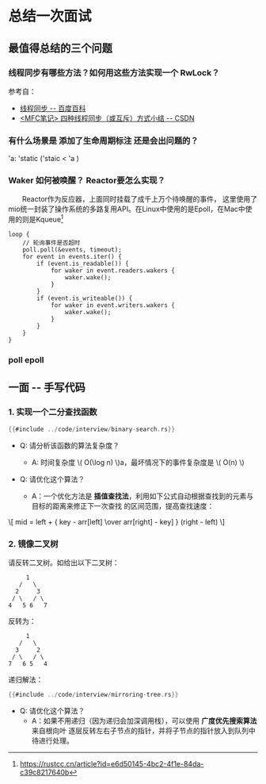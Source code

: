 # 总结一次面试
## 最值得总结的三个问题
### 线程同步有哪些方法？如何用这些方法实现一个 RwLock？

参考自：
- [线程同步 -- 百度百科](https://baike.baidu.com/item/%E7%BA%BF%E7%A8%8B%E5%90%8C%E6%AD%A5)
- [<MFC笔记> 四种线程同步（或互斥）方式小结 -- CSDN](https://blog.csdn.net/ebowtang/article/details/29905309)

### 有什么场景是 添加了生命周期标注 还是会出问题的？
'a: 'static ('staic < 'a )

### Waker 如何被唤醒？ Reactor要怎么实现？
  Reactor作为反应器，上面同时挂载了成千上万个待唤醒的事件， 这里使用了mio统一封装了操作系统的多路复用API。在Linux中使用的是Epoll，在Mac中使用的则是Kqueue[^1]

```
loop {
    // 轮询事件是否超时
    poll.poll(&events, timeout);
    for event in events.iter() {
        if (event.is_readable()) {
            for waker in event.readers.wakers {
                waker.wake();
            }
        }
        if (event.is_writeable()) {
            for waker in event.writers.wakers {
                waker.wake();
            }
        }
    }
}
```

[^1]: https://rustcc.cn/article?id=e6d50145-4bc2-4f1e-84da-c39c8217640b
### poll epoll

## 一面 -- 手写代码
### 1. 实现一个二分查找函数
```rust
{{#include ../code/interview/binary-search.rs}}
```

- Q: 请分析该函数的算法复杂度？
  - A: 时间复杂度 \\( O(\log n) \\)a，最坏情况下的事件复杂度是 \\( O(n) \\)

- Q: 请优化这个算法？
  - A：一个优化方法是 **插值查找法**，利用如下公式自动根据查找到的元素与目标的距离来修正下一次查找
的区间范围，提高查找速度：

\\[ mid = left + { key - arr[left] \over arr[right] - key] } (right - left) \\]

### 2. 镜像二叉树
请反转二叉树。如给出以下二叉树：
```
     1
   /   \
  2     3
 / \   / \
4   5 6   7
```
反转为：
```
     1
   /   \
  3     2
 / \   / \
7   6 5   4
```

递归解法：
```rust
{{#include ../code/interview/mirroring-tree.rs}}
```

- Q: 请优化这个算法？
  - A：如果不用递归（因为递归会加深调用栈），可以使用 **广度优先搜索算法** 来自根向叶
        逐层反转左右子节点的指针，并将子节点的指针放入到队列中待进行处理。
